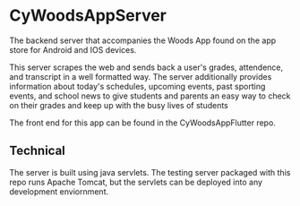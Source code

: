 # CyWoodsAppServer
The backend server that accompanies the Woods App found on the app store for Android and IOS devices.

This server scrapes the web and sends back a user's grades, attendence, and transcript in a well formatted way. The server additionally provides information about today's schedules, upcoming events, past sporting events, and school news to give students and parents an easy way to check on their grades and keep up with the busy lives of students

The front end for this app can be found in the CyWoodsAppFlutter repo.

## Technical
The server is built using java servlets. The testing server packaged with this repo runs Apache Tomcat, but the servlets can be deployed into any development enviornment.
